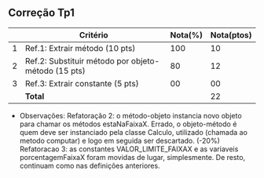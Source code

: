 Correção Tp1
--

|   |Critério                                             |Nota(%) |Nota(ptos)|
|---|-----------------------------------------------------|--------|----------|  
| 1 |Ref.1: Extrair método (10 pts)                       |   100  |    10    |  
| 2 |Ref.2: Substituir método por objeto-método (15 pts)  |   80   |    12    |  
| 3 |Ref.3: Extrair constante (5 pts)                     |   00   |    00    |  
|   |**Total**                                            |        |    22    |  

* Observações:
  Refatoração 2: o método-objeto instancia novo objeto para chamar os métodos
estaNaFaixaX. Errado, o objeto-método é quem deve ser instanciado pela classe
Calculo, utilizado (chamada ao metodo computar) e logo em seguida ser
descartado. (-20%)
  Refatoracao 3: as constantes VALOR_LIMITE_FAIXAX e as variaveis
porcentagemFaixaX foram movidas de lugar, simplesmente. De resto, continuam como
nas definições anteriores.
